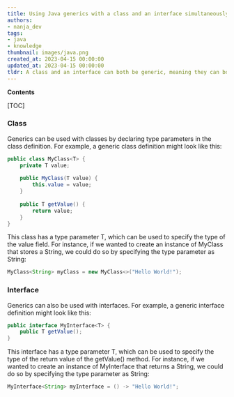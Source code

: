 ```yaml
---
title: Using Java generics with a class and an interface simultaneously
authors:
- nanja_dev
tags:
- java
- knowledge
thumbnail: images/java.png
created_at: 2023-04-15 00:00:00
updated_at: 2023-04-15 00:00:00
tldr: A class and an interface can both be generic, meaning they can both use type parameters to accept multiple types of input.
---
```


**Contents**

[TOC]

### Class

Generics can be used with classes by declaring type parameters in the class definition. For example, a generic class definition might look like this:

```java
public class MyClass<T> {
    private T value;
    
    public MyClass(T value) {
        this.value = value;
    }
    
    public T getValue() {
        return value;
    }
}
```

This class has a type parameter T, which can be used to specify the type of the value field. For instance, if we wanted to create an instance of MyClass that stores a String, we could do so by specifying the type parameter as String:

```java
MyClass<String> myClass = new MyClass<>("Hello World!");
```

### Interface

Generics can also be used with interfaces. For example, a generic interface definition might look like this:

```java
public interface MyInterface<T> {
    public T getValue();
}
```

This interface has a type parameter T, which can be used to specify the type of the return value of the getValue() method. For instance, if we wanted to create an instance of MyInterface that returns a String, we could do so by specifying the type parameter as String:

```java
MyInterface<String> myInterface = () -> "Hello World!";
```
